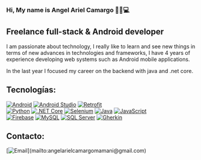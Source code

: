 ### Hi, My name is Angel Ariel Camargo 👋🚀💻
## Freelance full-stack & Android developer

I am passionate about technology, I really like to learn and see new things in terms of new advances in technologies and frameworks, I have 4 years of experience developing web systems such as Android mobile applications.

In the last year I focused my career on the backend with java and .net core.

## Tecnologías:

[![Android](https://img.shields.io/badge/Android-3DDC84?style=for-the-badge&logo=android&logoColor=white)](https://developer.android.com/)
[![Android Studio](https://img.shields.io/badge/Android%20Studio-3DDC84?style=for-the-badge&logo=android%20studio&logoColor=white)](https://developer.android.com/studio)
[![Retrofit](https://img.shields.io/badge/Retrofit-00D6D6?style=for-the-badge)](https://square.github.io/retrofit/)
</br>
[![Python](https://img.shields.io/badge/Python-3776AB?style=for-the-badge&logo=python&logoColor=white)](https://www.python.org/)
[![.NET Core](https://img.shields.io/badge/.NET%20Core-512BD4?style=for-the-badge&logo=.net&logoColor=white)](https://dotnet.microsoft.com/)
[![Selenium](https://img.shields.io/badge/Selenium-43B02A?style=for-the-badge&logo=selenium&logoColor=white)](https://www.selenium.dev/)
[![Java](https://img.shields.io/badge/Java-007396?style=for-the-badge&logo=java&logoColor=white)](https://www.java.com/)
[![JavaScript](https://img.shields.io/badge/JavaScript-F7DF1E?style=for-the-badge&logo=javascript&logoColor=black)](https://developer.mozilla.org/en-US/docs/Web/JavaScript)
</br>
[![Firebase](https://img.shields.io/badge/Firebase-FFCA28?style=for-the-badge&logo=firebase&logoColor=black)](https://firebase.google.com/)
[![MySQL](https://img.shields.io/badge/MySQL-4479A1?style=for-the-badge&logo=mysql&logoColor=white)](https://www.mysql.com/)
[![SQL Server](https://img.shields.io/badge/SQL%20Server-CC2927?style=for-the-badge&logo=microsoft%20sql%20server&logoColor=white)](https://www.microsoft.com/en-us/sql-server)
[![Gherkin](https://img.shields.io/badge/Gherkin-5B2063?style=for-the-badge)](https://cucumber.io/docs/gherkin/)

## Contacto:

[![Email](https://img.shields.io/badge/angelarielcamargomamani@gmail.com-email_personal_(respuesta_rapida)-D14836?style=for-the-badge&logo=gmail&logoColor=white&labelColor=101010)](mailto:angelarielcamargomamani@gmail.com)


